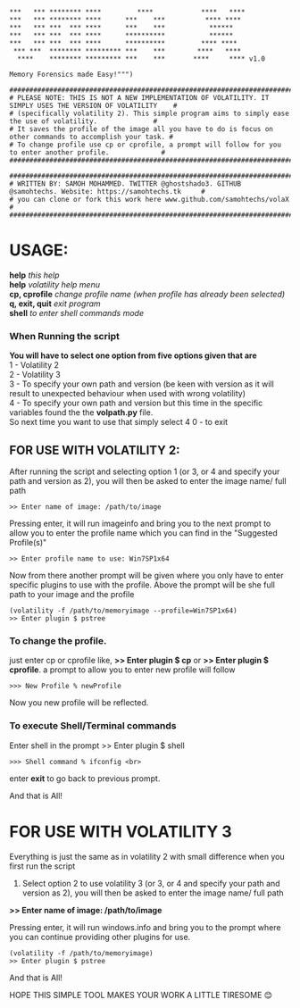     ***   *** ******** ****         ****            ****   ****
    ***   *** ******** ****      ***    ***          **** ****
    ***   *** ***  *** ****      ***    ***           ******
    ***   *** ***  *** ****      **********           ******
    ***   *** ***  *** ****      **********         **** ****
     *** ***  ******** ********* ***    ***        ****   ****
      ****    ******** ********* ***    ***       ****     **** v1.0
      
    Memory Forensics made Easy!""")

    ############################################################################################################
    # PLEASE NOTE: THIS IS NOT A NEW IMPLEMENTATION OF VOLATILITY. IT SIMPLY USES THE VERSION OF VOLATILITY    #
    # (specifically volatility 2). This simple program aims to simply ease the use of volatility.              #
    # It saves the profile of the image all you have to do is focus on other commands to accomplish your task. #
    # To change profile use cp or cprofile, a prompt will follow for you to enter another profile.             #
    ############################################################################################################

    ############################################################################################################
    # WRITTEN BY: SAMOH MOHAMMED. TWITTER @ghostshado3. GITHUB @samohtechs. Website: https://samohtechs.tk     #
    # you can clone or fork this work here www.github.com/samohtechs/volaX                                     #
    ############################################################################################################

  # __USAGE:__
  __help__           _this help_ <br>
  __help__           _volatility help menu_ <br>
  __cp, cprofile__   _change profile name (when profile has already been selected)_ <br>
  __q, exit, quit__  _exit program_ <br>
  __shell__          _to enter shell commands mode_ <br>
  
  ### When Running the script
  __You will have to select one option from five options given that are__ <br>
  1 - Volatility 2 <br>
  2 - Volatility 3 <br>
  3 - To specify your own path and version (be keen with version as it will result to unexpected behaviour when used with wrong volatility) <br>
  4 - To specify your own path and version but this time in the specific variables found the the __volpath.py__ file. <br>
  So next time you want to use that simply select 4
  0 - to exit <br>
  
  ## FOR USE WITH VOLATILITY 2:
  After running the script and selecting option 1 (or 3, or 4 and specify your path and version as 2), you will then be asked to enter the image name/ full path <br>
  
    >> Enter name of image: /path/to/image
  
  Pressing enter, it will run imageinfo and bring you to the next prompt to allow you to enter the profile name which you can find in the "Suggested Profile(s)"
  
    >> Enter profile name to use: Win7SP1x64
  
  Now from there another prompt will be given where you only have to enter specific plugins to use with the profile. Above the prompt will be she full path to your image and the profile
  
    (volatility -f /path/to/memoryimage --profile=Win7SP1x64)
    >> Enter plugin $ pstree

  ### To change the profile.
  just enter cp or cprofile like, __>> Enter plugin $ cp__ or __>> Enter plugin $ cprofile__. a prompt to allow you to enter new profile will follow
  
    >>> New Profile % newProfile
  
  Now you new profile will be reflected.
  
  ### To execute Shell/Terminal commands
  Enter shell in the prompt >> Enter plugin $ shell
  
    >>> Shell command % ifconfig <br>
  
  enter __exit__ to go back to previous prompt.
  
  And that is All!
  
  # FOR USE WITH VOLATILITY 3
  Everything is just the same as in volatility 2 with small difference when you first run the script <br>
  
  1. Select option 2 to use volatility 3 (or 3, or 4 and specify your path and version as 2), you will then be asked to enter the image name/ full path <br>
  
  __>> Enter name of image: /path/to/image__
  
  Pressing enter, it will run windows.info and bring you to the prompt where you can continue providing other plugins for use.
  
    (volatility -f /path/to/memoryimage)
    >> Enter plugin $ pstree
  
  And that is All!
  
  HOPE THIS SIMPLE TOOL MAKES YOUR WORK A LITTLE TIRESOME 😊
